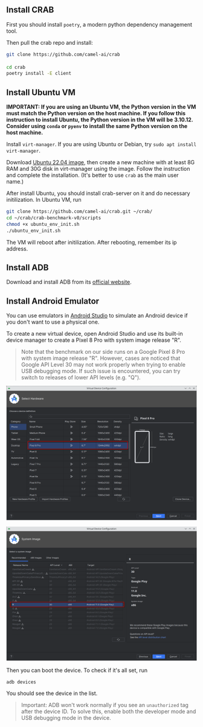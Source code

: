 ## Install CRAB

First you should install `poetry`, a modern python dependency management tool.

Then pull the crab repo and install:

```bash
git clone https://github.com/camel-ai/crab

cd crab
poetry install -E client
```

## Install Ubuntu VM

**IMPORTANT: If you are using an Ubuntu VM, the Python version in the VM must match the Python version on the host machine. If you follow this instruction to install Ubuntu, the Python version in the VM will be 3.10.12. Consider using `conda` or `pyenv` to install the same Python version on the host machine.**

Install `virt-manager`. If you are using Ubuntu or Debian, try `sudo apt install virt-manager`.

Download [Ubuntu 22.04 image](https://releases.ubuntu.com/jammy/ubuntu-22.04.4-desktop-amd64.iso), then create a new machine with at least 8G RAM and 30G disk in virt-manager using the image. Follow the instruction and complete the installation. (It's better to use `crab` as the main user name.)

After install Ubuntu, you should install crab-server on it and do necessary initilization. In Ubuntu VM, run

```bash
git clone https://github.com/camel-ai/crab.git ~/crab/
cd ~/crab/crab-benchmark-v0/scripts
chmod +x ubuntu_env_init.sh
./ubuntu_env_init.sh
```

The VM will reboot after initilization. After rebooting, remember its ip address.


## Install ADB

Download and install ADB from its [official website](https://developer.android.com/tools/releases/platform-tools).

## Install Android Emulator

You can use emulators in [Android Studio](https://developer.android.com/studio) to simulate an Android device if you
don't want to use a physical one.

To create a new virtual device, open Android Studio and use its built-in device manager to create a Pixel 8 Pro with
system image release "R".

> Note that the benchmark on our side runs on a Google Pixel 8 Pro with system image release "R". However, cases are
> noticed that Google API Level 30 may not work properly when trying to enable USB debugging mode. If such issue is 
> encountered, you can try switch to releases of lower API levels (e.g. "Q").

![](./assets/android_1.png)

![](./assets/android_2.png)

Then you can boot the device. To check if it's all set, run

```shell
adb devices
```

You should see the device in the list.

> Important: ADB won't work normally if you see an `unauthorized` tag after the device ID. To solve this, enable both
> the developer mode and USB debugging mode in the device.